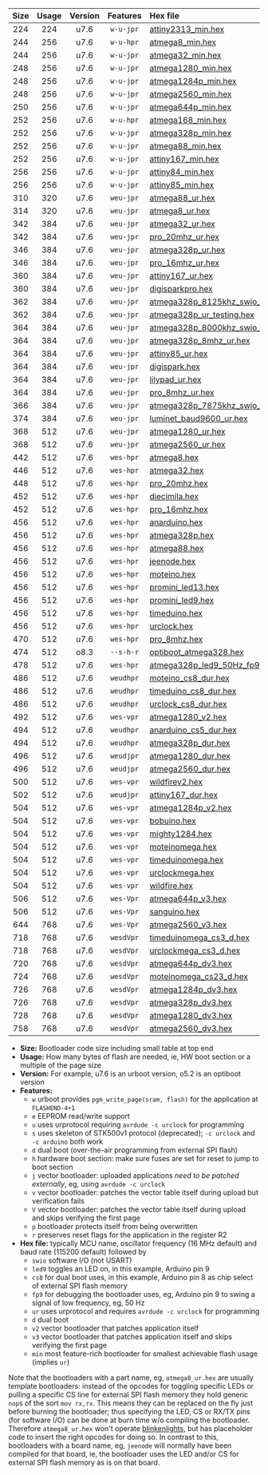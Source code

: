 |Size|Usage|Version|Features|Hex file|
|:-:|:-:|:-:|:-:|:--|
|224|224|u7.6|`w-u-jpr`|[attiny2313_min.hex](https://raw.githubusercontent.com/stefanrueger/urboot/main/all/attiny2313_min.hex)|
|244|256|u7.6|`w-u-hpr`|[atmega8_min.hex](https://raw.githubusercontent.com/stefanrueger/urboot/main/all/atmega8_min.hex)|
|244|256|u7.6|`w-u-jpr`|[atmega32_min.hex](https://raw.githubusercontent.com/stefanrueger/urboot/main/all/atmega32_min.hex)|
|248|256|u7.6|`w-u-jpr`|[atmega1280_min.hex](https://raw.githubusercontent.com/stefanrueger/urboot/main/all/atmega1280_min.hex)|
|248|256|u7.6|`w-u-jpr`|[atmega1284p_min.hex](https://raw.githubusercontent.com/stefanrueger/urboot/main/all/atmega1284p_min.hex)|
|248|256|u7.6|`w-u-jpr`|[atmega2560_min.hex](https://raw.githubusercontent.com/stefanrueger/urboot/main/all/atmega2560_min.hex)|
|250|256|u7.6|`w-u-jpr`|[atmega644p_min.hex](https://raw.githubusercontent.com/stefanrueger/urboot/main/all/atmega644p_min.hex)|
|252|256|u7.6|`w-u-hpr`|[atmega168_min.hex](https://raw.githubusercontent.com/stefanrueger/urboot/main/all/atmega168_min.hex)|
|252|256|u7.6|`w-u-jpr`|[atmega328p_min.hex](https://raw.githubusercontent.com/stefanrueger/urboot/main/all/atmega328p_min.hex)|
|252|256|u7.6|`w-u-jpr`|[atmega88_min.hex](https://raw.githubusercontent.com/stefanrueger/urboot/main/all/atmega88_min.hex)|
|252|256|u7.6|`w-u-jpr`|[attiny167_min.hex](https://raw.githubusercontent.com/stefanrueger/urboot/main/all/attiny167_min.hex)|
|256|256|u7.6|`w-u-jpr`|[attiny84_min.hex](https://raw.githubusercontent.com/stefanrueger/urboot/main/all/attiny84_min.hex)|
|256|256|u7.6|`w-u-jpr`|[attiny85_min.hex](https://raw.githubusercontent.com/stefanrueger/urboot/main/all/attiny85_min.hex)|
|310|320|u7.6|`weu-jpr`|[atmega88_ur.hex](https://raw.githubusercontent.com/stefanrueger/urboot/main/all/atmega88_ur.hex)|
|314|320|u7.6|`weu-jpr`|[atmega8_ur.hex](https://raw.githubusercontent.com/stefanrueger/urboot/main/all/atmega8_ur.hex)|
|342|384|u7.6|`weu-jpr`|[atmega32_ur.hex](https://raw.githubusercontent.com/stefanrueger/urboot/main/all/atmega32_ur.hex)|
|342|384|u7.6|`weu-jpr`|[pro_20mhz_ur.hex](https://raw.githubusercontent.com/stefanrueger/urboot/main/all/pro_20mhz_ur.hex)|
|346|384|u7.6|`weu-jpr`|[atmega328p_ur.hex](https://raw.githubusercontent.com/stefanrueger/urboot/main/all/atmega328p_ur.hex)|
|346|384|u7.6|`weu-jpr`|[pro_16mhz_ur.hex](https://raw.githubusercontent.com/stefanrueger/urboot/main/all/pro_16mhz_ur.hex)|
|360|384|u7.6|`weu-jpr`|[attiny167_ur.hex](https://raw.githubusercontent.com/stefanrueger/urboot/main/all/attiny167_ur.hex)|
|360|384|u7.6|`weu-jpr`|[digisparkpro.hex](https://raw.githubusercontent.com/stefanrueger/urboot/main/all/digisparkpro.hex)|
|362|384|u7.6|`weu-jpr`|[atmega328p_8125khz_swio_ur.hex](https://raw.githubusercontent.com/stefanrueger/urboot/main/all/atmega328p_8125khz_swio_ur.hex)|
|362|384|u7.6|`weu-jpr`|[atmega328p_ur_testing.hex](https://raw.githubusercontent.com/stefanrueger/urboot/main/all/atmega328p_ur_testing.hex)|
|364|384|u7.6|`weu-jpr`|[atmega328p_8000khz_swio_ur.hex](https://raw.githubusercontent.com/stefanrueger/urboot/main/all/atmega328p_8000khz_swio_ur.hex)|
|364|384|u7.6|`weu-jpr`|[atmega328p_8mhz_ur.hex](https://raw.githubusercontent.com/stefanrueger/urboot/main/all/atmega328p_8mhz_ur.hex)|
|364|384|u7.6|`weu-jpr`|[attiny85_ur.hex](https://raw.githubusercontent.com/stefanrueger/urboot/main/all/attiny85_ur.hex)|
|364|384|u7.6|`weu-jpr`|[digispark.hex](https://raw.githubusercontent.com/stefanrueger/urboot/main/all/digispark.hex)|
|364|384|u7.6|`weu-jpr`|[lilypad_ur.hex](https://raw.githubusercontent.com/stefanrueger/urboot/main/all/lilypad_ur.hex)|
|364|384|u7.6|`weu-jpr`|[pro_8mhz_ur.hex](https://raw.githubusercontent.com/stefanrueger/urboot/main/all/pro_8mhz_ur.hex)|
|366|384|u7.6|`weu-jpr`|[atmega328p_7875khz_swio_ur.hex](https://raw.githubusercontent.com/stefanrueger/urboot/main/all/atmega328p_7875khz_swio_ur.hex)|
|374|384|u7.6|`weu-jpr`|[luminet_baud9600_ur.hex](https://raw.githubusercontent.com/stefanrueger/urboot/main/all/luminet_baud9600_ur.hex)|
|368|512|u7.6|`weu-jpr`|[atmega1280_ur.hex](https://raw.githubusercontent.com/stefanrueger/urboot/main/all/atmega1280_ur.hex)|
|368|512|u7.6|`weu-jpr`|[atmega2560_ur.hex](https://raw.githubusercontent.com/stefanrueger/urboot/main/all/atmega2560_ur.hex)|
|442|512|u7.6|`wes-hpr`|[atmega8.hex](https://raw.githubusercontent.com/stefanrueger/urboot/main/all/atmega8.hex)|
|446|512|u7.6|`wes-hpr`|[atmega32.hex](https://raw.githubusercontent.com/stefanrueger/urboot/main/all/atmega32.hex)|
|448|512|u7.6|`wes-hpr`|[pro_20mhz.hex](https://raw.githubusercontent.com/stefanrueger/urboot/main/all/pro_20mhz.hex)|
|452|512|u7.6|`wes-hpr`|[diecimila.hex](https://raw.githubusercontent.com/stefanrueger/urboot/main/all/diecimila.hex)|
|452|512|u7.6|`wes-hpr`|[pro_16mhz.hex](https://raw.githubusercontent.com/stefanrueger/urboot/main/all/pro_16mhz.hex)|
|456|512|u7.6|`wes-hpr`|[anarduino.hex](https://raw.githubusercontent.com/stefanrueger/urboot/main/all/anarduino.hex)|
|456|512|u7.6|`wes-hpr`|[atmega328p.hex](https://raw.githubusercontent.com/stefanrueger/urboot/main/all/atmega328p.hex)|
|456|512|u7.6|`wes-hpr`|[atmega88.hex](https://raw.githubusercontent.com/stefanrueger/urboot/main/all/atmega88.hex)|
|456|512|u7.6|`wes-hpr`|[jeenode.hex](https://raw.githubusercontent.com/stefanrueger/urboot/main/all/jeenode.hex)|
|456|512|u7.6|`wes-hpr`|[moteino.hex](https://raw.githubusercontent.com/stefanrueger/urboot/main/all/moteino.hex)|
|456|512|u7.6|`wes-hpr`|[promini_led13.hex](https://raw.githubusercontent.com/stefanrueger/urboot/main/all/promini_led13.hex)|
|456|512|u7.6|`wes-hpr`|[promini_led9.hex](https://raw.githubusercontent.com/stefanrueger/urboot/main/all/promini_led9.hex)|
|456|512|u7.6|`wes-hpr`|[timeduino.hex](https://raw.githubusercontent.com/stefanrueger/urboot/main/all/timeduino.hex)|
|456|512|u7.6|`wes-hpr`|[urclock.hex](https://raw.githubusercontent.com/stefanrueger/urboot/main/all/urclock.hex)|
|470|512|u7.6|`wes-hpr`|[pro_8mhz.hex](https://raw.githubusercontent.com/stefanrueger/urboot/main/all/pro_8mhz.hex)|
|474|512|o8.3|`--s-h-r`|[optiboot_atmega328.hex](https://raw.githubusercontent.com/stefanrueger/urboot/main/all/optiboot_atmega328.hex)|
|478|512|u7.6|`wes-hpr`|[atmega328p_led9_50Hz_fp9.hex](https://raw.githubusercontent.com/stefanrueger/urboot/main/all/atmega328p_led9_50Hz_fp9.hex)|
|486|512|u7.6|`weudhpr`|[moteino_cs8_dur.hex](https://raw.githubusercontent.com/stefanrueger/urboot/main/all/moteino_cs8_dur.hex)|
|486|512|u7.6|`weudhpr`|[timeduino_cs8_dur.hex](https://raw.githubusercontent.com/stefanrueger/urboot/main/all/timeduino_cs8_dur.hex)|
|486|512|u7.6|`weudhpr`|[urclock_cs8_dur.hex](https://raw.githubusercontent.com/stefanrueger/urboot/main/all/urclock_cs8_dur.hex)|
|492|512|u7.6|`wes-vpr`|[atmega1280_v2.hex](https://raw.githubusercontent.com/stefanrueger/urboot/main/all/atmega1280_v2.hex)|
|494|512|u7.6|`weudhpr`|[anarduino_cs5_dur.hex](https://raw.githubusercontent.com/stefanrueger/urboot/main/all/anarduino_cs5_dur.hex)|
|494|512|u7.6|`weudhpr`|[atmega328p_dur.hex](https://raw.githubusercontent.com/stefanrueger/urboot/main/all/atmega328p_dur.hex)|
|496|512|u7.6|`weudjpr`|[atmega1280_dur.hex](https://raw.githubusercontent.com/stefanrueger/urboot/main/all/atmega1280_dur.hex)|
|496|512|u7.6|`weudjpr`|[atmega2560_dur.hex](https://raw.githubusercontent.com/stefanrueger/urboot/main/all/atmega2560_dur.hex)|
|500|512|u7.6|`wes-vpr`|[wildfirev2.hex](https://raw.githubusercontent.com/stefanrueger/urboot/main/all/wildfirev2.hex)|
|502|512|u7.6|`weudjpr`|[attiny167_dur.hex](https://raw.githubusercontent.com/stefanrueger/urboot/main/all/attiny167_dur.hex)|
|504|512|u7.6|`wes-vpr`|[atmega1284p_v2.hex](https://raw.githubusercontent.com/stefanrueger/urboot/main/all/atmega1284p_v2.hex)|
|504|512|u7.6|`wes-vpr`|[bobuino.hex](https://raw.githubusercontent.com/stefanrueger/urboot/main/all/bobuino.hex)|
|504|512|u7.6|`wes-vpr`|[mighty1284.hex](https://raw.githubusercontent.com/stefanrueger/urboot/main/all/mighty1284.hex)|
|504|512|u7.6|`wes-vpr`|[moteinomega.hex](https://raw.githubusercontent.com/stefanrueger/urboot/main/all/moteinomega.hex)|
|504|512|u7.6|`wes-vpr`|[timeduinomega.hex](https://raw.githubusercontent.com/stefanrueger/urboot/main/all/timeduinomega.hex)|
|504|512|u7.6|`wes-vpr`|[urclockmega.hex](https://raw.githubusercontent.com/stefanrueger/urboot/main/all/urclockmega.hex)|
|504|512|u7.6|`wes-vpr`|[wildfire.hex](https://raw.githubusercontent.com/stefanrueger/urboot/main/all/wildfire.hex)|
|506|512|u7.6|`wes-Vpr`|[atmega644p_v3.hex](https://raw.githubusercontent.com/stefanrueger/urboot/main/all/atmega644p_v3.hex)|
|506|512|u7.6|`wes-Vpr`|[sanguino.hex](https://raw.githubusercontent.com/stefanrueger/urboot/main/all/sanguino.hex)|
|644|768|u7.6|`wes-Vpr`|[atmega2560_v3.hex](https://raw.githubusercontent.com/stefanrueger/urboot/main/all/atmega2560_v3.hex)|
|718|768|u7.6|`wesdVpr`|[timeduinomega_cs3_d.hex](https://raw.githubusercontent.com/stefanrueger/urboot/main/all/timeduinomega_cs3_d.hex)|
|718|768|u7.6|`wesdVpr`|[urclockmega_cs3_d.hex](https://raw.githubusercontent.com/stefanrueger/urboot/main/all/urclockmega_cs3_d.hex)|
|720|768|u7.6|`wesdVpr`|[atmega644p_dv3.hex](https://raw.githubusercontent.com/stefanrueger/urboot/main/all/atmega644p_dv3.hex)|
|724|768|u7.6|`wesdVpr`|[moteinomega_cs23_d.hex](https://raw.githubusercontent.com/stefanrueger/urboot/main/all/moteinomega_cs23_d.hex)|
|726|768|u7.6|`wesdVpr`|[atmega1284p_dv3.hex](https://raw.githubusercontent.com/stefanrueger/urboot/main/all/atmega1284p_dv3.hex)|
|726|768|u7.6|`wesdVpr`|[atmega328p_dv3.hex](https://raw.githubusercontent.com/stefanrueger/urboot/main/all/atmega328p_dv3.hex)|
|728|768|u7.6|`wesdVpr`|[atmega1280_dv3.hex](https://raw.githubusercontent.com/stefanrueger/urboot/main/all/atmega1280_dv3.hex)|
|758|768|u7.6|`wesdVpr`|[atmega2560_dv3.hex](https://raw.githubusercontent.com/stefanrueger/urboot/main/all/atmega2560_dv3.hex)|

- **Size:** Bootloader code size including small table at top end
- **Usage:** How many bytes of flash are needed, ie, HW boot section or a multiple of the page size
- **Version:** For example, u7.6 is an urboot version, o5.2 is an optiboot version
- **Features:**
  + `w` urboot provides `pgm_write_page(sram, flash)` for the application at `FLASHEND-4+1`
  + `e` EEPROM read/write support
  + `u` uses urprotocol requiring `avrdude -c urclock` for programming
  + `s` uses skeleton of STK500v1 protocol (deprecated); `-c urclock` and `-c arduino` both work
  + `d` dual boot (over-the-air programming from external SPI flash)
  + `h` hardware boot section: make sure fuses are set for reset to jump to boot section
  + `j` vector bootloader: uploaded applications *need to be patched externally*, eg, using `avrdude -c urclock`
  + `v` vector bootloader: patches the vector table itself during upload but verification fails
  + `V` vector bootloader: patches the vector table itself during upload and skips verifying the first page
  + `p` bootloader protects itself from being overwritten
  + `r` preserves reset flags for the application in the register R2
- **Hex file:** typically MCU name, oscillator frequency (16 MHz default) and baud rate (115200 default) followed by
  + `swio` software I/O (not USART)
  + `led9` toggles an LED on, in this example, Arduino pin 9
  + `cs8` for dual boot uses, in this example, Arduino pin 8 as chip select of external SPI flash memory
  + `fp9` for debugging the bootloader uses, eg, Arduino pin 9 to swing a signal of low frequency, eg, 50 Hz
  + `ur` uses urprotocol and requires `avrdude -c urclock` for programming
  + `d` dual boot
  + `v2` vector bootloader that patches application itself
  + `v3` vector bootloader that patches application itself and skips verifying the first page
  + `min` most feature-rich bootloader for smallest achievable flash usage (implies `ur`)

Note that the bootloaders with a part name, eg, `atmega8_ur.hex` are usually template bootloaders:
instead of the opcodes for toggling specific LEDs or pulling a specific CS line for external SPI
flash memory they hold generic `nop`s of the sort `mov rx,rx`. This means they can be replaced on
the fly just before burning the bootloader; thus specifying the LED, CS or RX/TX pins (for software
I/O) can be done at burn time w/o compiling the bootloader. Therefore `atmega8_ur.hex` won't
operate [blinkenlights](https://en.wikipedia.org/wiki/Blinkenlights), but has placeholder code to
insert the right opcodes for doing so. In contrast to this, bootloaders with a board name, eg,
`jeenode` will normally have been compiled for that board, ie, the bootloader uses the LED and/or
CS for external SPI flash memory as is on that board.
